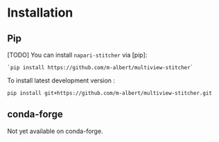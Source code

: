 # Installation

## Pip

[TODO] You can install `napari-stitcher` via [pip]:

    `pip install https://github.com/m-albert/multiview-stitcher`

To install latest development version :

    pip install git+https://github.com/m-albert/multiview-stitcher.git

## conda-forge

Not yet available on conda-forge.
